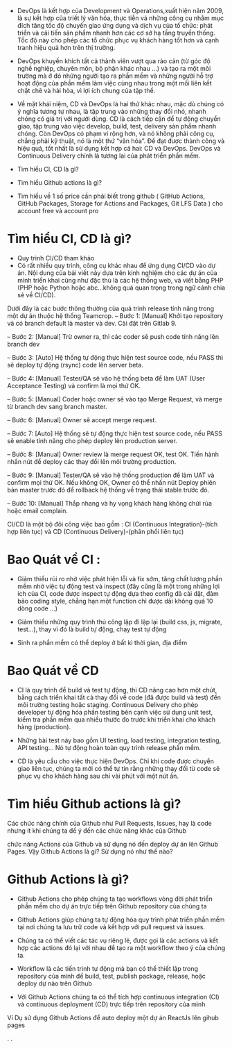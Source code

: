 - DevOps là kết hợp của Development và Operations,xuất hiện năm 2009, là sự kết hợp của triết lý văn hóa, thực tiễn và những công cụ nhằm mục đích tăng tốc độ chuyển giao ứng dụng và dịch vụ của tổ chức: phát triển và cải tiến sản phẩm nhanh hơn các cơ sở hạ tầng truyền thống. Tốc độ này cho phép các tổ chức phục vụ khách hàng tốt hơn và cạnh tranh hiệu quả hơn trên thị trường.


- DevOps khuyến khích tất cả thành viên vượt qua rào cản (từ góc độ nghề nghiệp, chuyên môn, bộ phận khác nhau …) và tạo ra một môi trường mà ở đó những người tạo ra phần mềm và những người hỗ trợ hoạt động của phần mềm làm việc cùng nhau trong một mối liên kết chặt chẽ và hài hòa, vì lợi ích chung của tập thể.

- Về mặt khái niệm, CD và DevOps là hai thứ khác nhau, mặc dù chúng có ý nghĩa tương tự nhau, là tập trung vào những thay đổi nhỏ, nhanh chóng có giá trị với người dùng. CD là cách tiếp cận để tự động chuyển giao, tập trung vào việc develop, build, test, delivery sản phẩm nhanh chóng. Còn DevOps có phạm vi rộng hơn, và nó không phải công cụ, chẳng phải kỹ thuật, nó là một thứ “văn hóa”. Để đạt được thành công và hiệu quả, tốt nhất là sử dụng kết hợp cả hai: CD và DevOps. DevOps và Continuous Delivery chính là tương lai của phát triển phần mềm.



- Tìm hiểu CI, CD là gì?
- Tìm hiểu Github actions là gì?
- Tìm hiểu về 1 số price cần phải biết trong github ( GitHub Actions, GitHub Packages, Storage for Actions and Packages, Git LFS Data ) cho account free và account pro




# Tìm hiểu CI, CD là gì?
- Quy trình CI/CD tham khảo
- Có rất nhiều quy trình, công cụ khác nhau để ứng dụng CI/CD vào dự án. Nội dung của bài viết này dựa trên kinh nghiệm cho các dự án của mình triển khai cũng như đặc thù là các hệ thống web, và viết bằng PHP (PHP hoặc Python hoặc abc…không quá quan trọng trong ngữ cảnh chia sẻ về CI/CD).

Dưới đây là các bước thông thường của quá trình release tính năng trong một dự án thuộc hệ thống Teamcrop.
– Bước 1: [Manual] Khởi tạo repository và có branch default là master và dev. Cài đặt trên Gitlab 9.

– Bước 2: [Manual] Trừ owner ra, thì các coder sẽ push code tính năng lên branch dev

– Bước 3: [Auto] Hệ thống tự động thực hiện test source code, nếu PASS thì sẽ deploy tự động (rsync) code lên server beta.

– Bước 4: [Manual] Tester/QA sẽ vào hệ thống beta để làm UAT (User Acceptance Testing) và confirm là mọi thứ OK.

– Bước 5: [Manual] Coder hoặc owner sẽ vào tạo Merge Request, và merge từ branch dev sang branch master.

– Bước 6: [Manual] Owner sẽ accept merge request.

– Bước 7: [Auto] Hệ thống sẽ tự động thực hiện test source code, nếu PASS sẽ enable tính năng cho phép deploy lên production server.

– Bước 8: [Manual] Owner review là merge request OK, test OK. Tiến hành nhấn nút để deploy các thay đổi lên môi trường production.

– Bước 9: [Manual] Tester/QA sẽ vào hệ thống production để làm UAT và confirm mọi thứ OK. Nếu không OK, Owner có thể nhấn nút Deploy phiên bản master trước đó để rollback hệ 
thống về trạng thái stable trước đó.

– Bước 10: [Manual] Thắp nhang và hy vọng khách hàng không chửi rủa hoặc email complain.

CI/CD là một bộ đôi công việc bao gồm : CI (Continuous Integration)-(tích hợp liên tục) và CD (Continuous Delivery)-(phân phối liên tục)



# Bao Quát về CI :



- Giảm thiểu rủi ro nhờ việc phát hiện lỗi và fix sớm, tăng chất lượng phần mềm nhờ việc tự động test và inspect (đây cũng là một trong những lợi ích của CI, code được inspect 
tự động dựa theo config đã cài đặt, đảm bảo coding style, chẳng hạn một function chỉ được dài không quá 10 dòng code …)

- Giảm thiểu những quy trình thủ công lặp đi lặp lại (build css, js, migrate, test…), thay vì đó là build tự động, chạy test tự động

- Sinh ra phần mềm có thể deploy ở bất kì thời gian, địa điểm



# Bao Quát về CD



- CI là quy trình để build và test tự động, thì CD nâng cao hơn một chút, bằng cách triển khai tất cả thay đổi về code (đã được build và test) đến môi trường testing hoặc 
staging. Continuous Delivery cho phép developer tự động hóa phần testing bên cạnh việc sử dụng unit test, kiểm tra phần mềm qua nhiều thước đo trước khi triển khai cho khách 
hàng (production).

- Những bài test này bao gồm UI testing, load testing, integration testing, API testing… Nó tự động hoàn toàn quy trình release phần mềm.



- CD là yêu cầu cho việc thực hiện DevOps. Chỉ khi code được chuyển giao liên tục, chúng ta mới có thể tự tin rằng những thay đổi từ code sẽ phục vụ cho khách hàng sau chỉ vài 
phút với một nút ấn.



# Tìm hiểu Github actions là gì?               



Các chức năng chính của Github như Pull Requests, Issues, hay là code nhưng ít khi chúng ta để ý đến các chức năng khác của Github



chức năng Actions của Github và sử dụng nó đến deploy dự án lên Github Pages. Vậy Github Actions là gì? Sử dụng nó như thế nào?



# Github Actions là gì?

- Github Actions cho phép chúng ta tạo workflows vòng đời phát triển phần mềm cho dự án trực tiếp trên Github repository của chúng ta

- Github Actions giúp chúng ta tự động hóa quy trình phát triển phần mềm tại nơi chúng ta lưu trữ code và kết hợp với pull request và issues. 

- Chúng ta có thể viết các tác vụ riêng lẻ, được gọi là các actions và kết hợp các actions đó lại với nhau để tạo ra một workflow theo ý của chúng ta. 

- Workflow là các tiến trình tự động mà bạn có thể thiết lập trong repository của mình để build, test, publish package, release, hoặc deploy dự nào trên Github

- Với Github Actions chúng ta có thể tích hợp continuous integration (CI) và continuous deployment (CD) trực tiếp trên repository của mình

Ví Dụ sử dụng Github Actions để auto deploy một dự án ReactJs lên gihub pages

.
.






